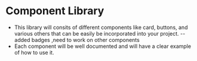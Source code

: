 # Component Library

- This library will consits of different components like card, buttons, and various others that can be easily be incorporated into your project. 
-- added badges ,need to work on other components
- Each component will be well documented and will have a clear example of how to use it.
